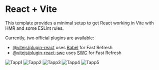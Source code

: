 # React + Vite

This template provides a minimal setup to get React working in Vite with HMR and some ESLint rules.

Currently, two official plugins are available:

- [@vitejs/plugin-react](https://github.com/vitejs/vite-plugin-react/blob/main/packages/plugin-react/README.md) uses [Babel](https://babeljs.io/) for Fast Refresh
- [@vitejs/plugin-react-swc](https://github.com/vitejs/vite-plugin-react-swc) uses [SWC](https://swc.rs/) for Fast Refresh

![Tapp1](https://github.com/Shivam-2309/Transcribing-App/assets/116469216/76fe8179-0f92-4dcc-8bb5-26fc3126641d)
![Tapp2](https://github.com/Shivam-2309/Transcribing-App/assets/116469216/b006a462-9e16-4beb-8132-18fac7756e69)
![Tapp3](https://github.com/Shivam-2309/Transcribing-App/assets/116469216/d279c7d3-7f89-439b-8065-fe2c6d33cc1b)
![Tapp4](https://github.com/Shivam-2309/Transcribing-App/assets/116469216/c4b150f5-d40a-45ee-b3c5-f08be30ec41d)
![Tapp5](https://github.com/Shivam-2309/Transcribing-App/assets/116469216/f47ade0e-00ce-44fb-9740-e0a9c8fdd6f6)
